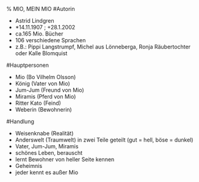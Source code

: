 % MIO, MEIN MIO
#Autorin
- Astrid Lindgren
- *14.11.1907 ; +28.1.2002
- ca.165 Mio. Bücher
- 106 verschiedene Sprachen
- z.B.: Pippi Langstrumpf, Michel aus Lönneberga, Ronja Räubertochter oder Kalle Blomquist

#Hauptpersonen
- Mio (Bo Vilhelm Olsson)
- König (Vater von Mio)
- Jum-Jum (Freund von Mio)
- Miramis (Pferd von Mio)
- Ritter Kato (Feind)
- Weberin (Bewohnerin)

#Handlung
- Weisenknabe (Realität)
- Anderswelt (Traumwelt) in zwei Teile geteilt (gut = hell, böse = dunkel)
- Vater, Jum-Jum, Miramis
- schönes Leben, berauscht
- lernt Bewohner von heller Seite kennen
- Geheimnis
- jeder kennt es außer Mio 


